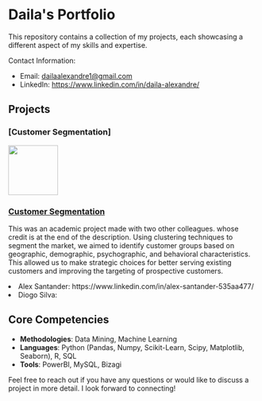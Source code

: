 # Daila's Portfolio

This repository contains a collection of my projects, each showcasing a different aspect of my skills and expertise.

Contact Information:
- Email: dailaalexandre1@gmail.com
- LinkedIn: https://www.linkedin.com/in/daila-alexandre/
## Projects

### [Customer Segmentation]
<p float="left">
  <img src="image_url" width="100" />
  <h3><a href="project_repository_url">Customer Segmentation</a></h3>
  <p>This was an academic project made with two other colleagues.  whose credit is at the end of the description. Using clustering techniques to segment the market, we aimed to identify customer groups based on geographic, demographic, psychographic, and behavioral characteristics. This allowed us to make strategic choices for better serving existing customers and improving the targeting of prospective customers.<br />
  <li> Alex Santander: https://www.linkedin.com/in/alex-santander-535aa477/
  <li> Diogo Silva: </p>
</p>

## Core Competencies
- **Methodologies**: Data Mining, Machine Learning
- **Languages**:  Python (Pandas, Numpy, Scikit-Learn, Scipy, Matplotlib, Seaborn), R, SQL
-  **Tools**: PowerBI, MySQL, Bizagi

Feel free to reach out if you have any questions or would like to discuss a project in more detail. I look forward to connecting!
